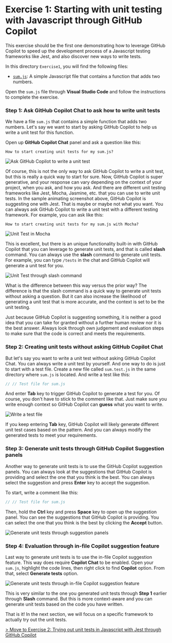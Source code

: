 # Exercise 1: Starting with unit testing with Javascript through GitHub Copilot

This exercise should be the first one demonstrating how to leverage GitHub Copilot to speed up the development process of a Javascript testing frameworks like Jest, and also discover new ways to write tests.

In this directory `Exercise1`, you will find the following files:
- [`sum.js`](sum.js): A simple Javascript file that contains a function that adds two numbers.

Open the `sum.js` file through **Visual Studio Code** and follow the instructions to complete the exercise.

### Step 1: Ask GitHub Copilot Chat to ask how to write unit tests

We have a file `sum.js` that contains a simple function that adds two numbers. Let's say we want to start by asking GitHub Copilot to help us write a unit test for this function.

Open up **GitHub Copilot Chat** panel and ask a question like this:

`How to start creating unit tests for my sum.js?`

![Ask GitHub Copilot to write a unit test](../../images/Exercise1/1_AskCopilot4UnitTest.gif)

Of course, this is not the only way to ask GitHub Copilot to write a unit test, but this is really a quick way to start for sure. Now, GitHub Copilot is super generative, and your response can vary depending on the context of your project, when you ask, and how you ask. And there are different unit testing frameworks like Jest, Mocha, Jasmine, etc. that you can use to write unit tests. In the sample animating screenshot above, GitHub Copilot is suggesting one with Jest. That is maybe or maybe not what you want. You can always ask GitHub Copilot to write a unit test with a different testing framework. For example, you can ask like this:

`How to start creating unit tests for my sum.js with Mocha?`

![Unit Test in Mocha](../../images/Exercise1/2_AskToWriteUnitTestInMocha.gif)

This is excellent, but there is an unique functionality built-in with GitHub Copilot that you can leverage to generate unit tests, and that is called **slash** command. You can always use the **slash** command to generate unit tests. For example, you can type `/tests` in the chat and GitHub Copilot will generate a unit test for you.

![Unit Test through slash command](../../images/Exercise1/3_SlashCommandForTest.gif)

What is the difference between this way versus the prior way? The difference is that the slash command is a quick way to generate unit tests without asking a question. But it can also increase the likelihood of generating a unit test that is more accurate, and the context is set to be the unit testing.

Just because GitHub Copilot is suggesting something, it is neither a good idea that you can take for granted without a further human review nor it is the best answer. Always look through own judgement and evaluation steps to make sure that the code is correct and meets the requirements.

### Step 2: Creating unit tests without asking GitHub Copilot Chat

But let's say you want to write a unit test without asking GitHub Copilot Chat. You can always write a unit test by yourself. And one way to do is just to start with a test file. Create a new file called `sum.test.js` in the same directory where `sum.js` is located. And write a test like this:

```javascript
// // Test file for sum.js
```
And enter **Tab** key to trigger GitHub Copilot to generate a test for you. Of course, you don't have to stick to the comment like that. Just make sure you write enough context so GitHub Copilot can **guess** what you want to write.

![Write a test file](../../images/Exercise1/4_GenerateUnitTestsThroughTabs.gif)

If you keep entering **Tab** key, GitHub Copilot will likely generate different unit test cases based on the pattern. And you can always modify the generated tests to meet your requirements.

### Step 3: Generate unit tests through GitHub Copilot Suggestion panels

Another way to generate unit tests is to use the GitHub Copilot suggestion panels. You can always look at the suggestions that GitHub Copilot is providing and select the one that you think is the best. You can always select the suggestion and press **Enter** key to accept the suggestion.

To start, write a comment like this:

```javascript
// // Test file for sum.js
```

Then, hold the **Ctrl** key and press **Space** key to open up the suggestion panel. You can see the suggestions that GitHub Copilot is providing. You can select the one that you think is the best by clicking the **Accept** button.

![Generate unit tests through suggestion panels](../../images/Exercise1/5_GenerateTestsThroughCopilotPanel.gif)

### Step 4: Evaluation through in-file Copilot suggestion feature

Last way to generate unit tests is to use the in-file Copilot suggestion feature. This way does require **Copilot Chat** to be enabled. Open your `sum.js`, highlight the code lines, then right click to find **Copilot** option. From that, select **Generate tests** option.

![Generate unit tests through in-file Copilot suggestion feature](../../images/Exercise1/6_GenerateUnitTestInFile.gif)

This is very similar to the one you generated unit tests through **Step 1** earlier through **Slash** command. But this is more context-aware and you can generate unit tests based on the code you have written.

That is it! In the next section, we will focus on a specific framework to actually try out the unit tests.

[> Move to Exercise 2: Trying out unit tests in Javascript with Jest through GitHub Copilot](../Exercise2/README.md)